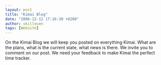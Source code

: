 ```yaml
---
layout: post
title: "Kimai Blog"
date: "2006-12-12 17:16:30 +0200"
author: skilleven
tags: [Website]
---
```


On the Kimai Blog we will keep you posted on everything Kimai.
What are the plans, what is the current state, what news is there.
We invite you to comment on our post. We need your feedback to make Kimai the perfect time tracker.
